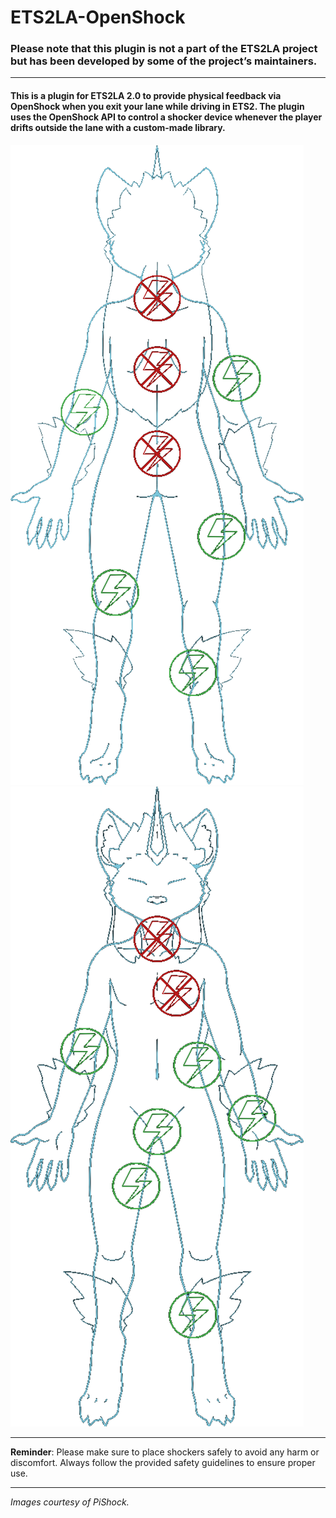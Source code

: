 # ETS2LA-OpenShock

### Please note that this plugin is not a part of the ETS2LA project but has been developed by some of the project’s maintainers.

---

#### This is a plugin for ETS2LA 2.0 to provide physical feedback via OpenShock when you exit your lane while driving in ETS2. The plugin uses the OpenShock API to control a shocker device whenever the player drifts outside the lane with a custom-made library.

![Safety Back](https://github.com/Cloud-121/ETS2LA-OpenShock/blob/main/assets/safety-back.png)
![Safety Front](https://github.com/Cloud-121/ETS2LA-OpenShock/blob/main/assets/safety-front.png)

---

**Reminder**: Please make sure to place shockers safely to avoid any harm or discomfort. Always follow the provided safety guidelines to ensure proper use.

---

*Images courtesy of PiShock.*
